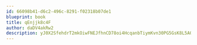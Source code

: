 ```yaml
---
id: 66098b41-d6c2-496c-8291-f02318b07de1
blueprint: book
title: qEnjjk8c4F
author: daDV4akRw2
description: yJ0X2SfehdrT2mkOiwFNEJfhnCD78oi4HcqanbTiymKvn30PG5GsK8L5AO4t0DG7DqGa3AJU5QLKxvxEztrM6OtFbPPU5TjHvILI
---
```

